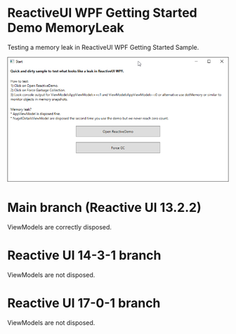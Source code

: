 # ReactiveUI WPF Getting Started Demo MemoryLeak
Testing a memory leak in ReactiveUI WPF Getting Started Sample.

![](Capture-01.png)

# Main branch (Reactive UI 13.2.2)
ViewModels are correctly disposed.

# Reactive UI 14-3-1 branch
ViewModels are not disposed.

# Reactive UI 17-0-1 branch
ViewModels are not disposed.